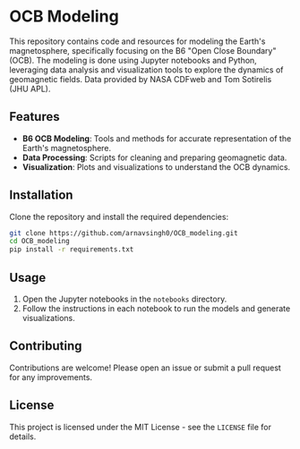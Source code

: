 # OCB Modeling

This repository contains code and resources for modeling the Earth's magnetosphere, specifically focusing on the B6 "Open Close Boundary" (OCB). The modeling is done using Jupyter notebooks and Python, leveraging data analysis and visualization tools to explore the dynamics of geomagnetic fields. Data provided by NASA CDFweb and Tom Sotirelis (JHU APL).

## Features

- **B6 OCB Modeling**: Tools and methods for accurate representation of the Earth's magnetosphere.
- **Data Processing**: Scripts for cleaning and preparing geomagnetic data.
- **Visualization**: Plots and visualizations to understand the OCB dynamics.

## Installation

Clone the repository and install the required dependencies:

```bash
git clone https://github.com/arnavsingh0/OCB_modeling.git
cd OCB_modeling
pip install -r requirements.txt
```

## Usage

1. Open the Jupyter notebooks in the `notebooks` directory.
2. Follow the instructions in each notebook to run the models and generate visualizations.

## Contributing

Contributions are welcome! Please open an issue or submit a pull request for any improvements.

## License

This project is licensed under the MIT License - see the `LICENSE` file for details.
